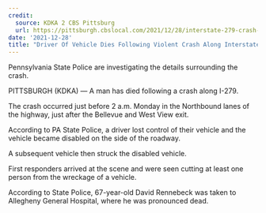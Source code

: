 ```yaml
---
credit:
  source: KDKA 2 CBS Pittsburg
  url: https://pittsburgh.cbslocal.com/2021/12/28/interstate-279-crash-person-hospitalized/
date: '2021-12-28'
title: "Driver Of Vehicle Dies Following Violent Crash Along Interstate 279"
---
```

Pennsylvania State Police are investigating the details surrounding the crash.

PITTSBURGH (KDKA) — A man has died following a crash along I-279.

The crash occurred just before 2 a.m. Monday in the Northbound lanes of the highway, just after the Bellevue and West View exit.

According to PA State Police, a driver lost control of their vehicle and the vehicle became disabled on the side of the roadway.

A subsequent vehicle then struck the disabled vehicle.

First responders arrived at the scene and were seen cutting at least one person from the wreckage of a vehicle.

According to State Police, 67-year-old David Rennebeck was taken to Allegheny General Hospital, where he was pronounced dead.
